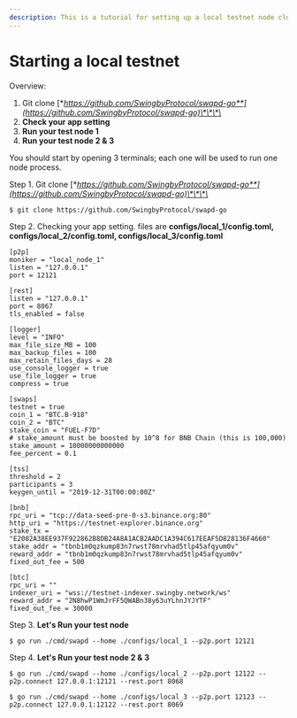 ```yaml
---
description: This is a tutorial for setting up a local testnet node cluster (3 nodes)
---
```


# Starting a local testnet

Overview:

1. Git clone [**https://github.com/SwingbyProtocol/swapd-go**](https://github.com/SwingbyProtocol/swapd-go)\*\*\*\*
2. **Check your app setting**
3. **Run your test node 1**
4. **Run your test node 2 & 3**

You should start by opening 3 terminals; each one will be used to run one node process. 

Step 1. Git clone [**https://github.com/SwingbyProtocol/swapd-go**](https://github.com/SwingbyProtocol/swapd-go)\*\*\*\*

```text
$ git clone https://github.com/SwingbyProtocol/swapd-go
```

Step 2. Checking your app setting. files are **configs/local\_1/config.toml, configs/local\_2/config.toml, configs/local\_3/config.toml**

```text
[p2p]
moniker = "local_node_1"
listen = "127.0.0.1"
port = 12121

[rest]
listen = "127.0.0.1"
port = 8067
tls_enabled = false

[logger]
level = "INFO"
max_file_size_MB = 100
max_backup_files = 100
max_retain_files_days = 28
use_console_logger = true
use_file_logger = true
compress = true

[swaps]
testnet = true
coin_1 = "BTC.B-918"
coin_2 = "BTC"
stake_coin = "FUEL-F7D"
# stake_amount must be boosted by 10^8 for BNB Chain (this is 100,000)
stake_amount = 10000000000000
fee_percent = 0.1

[tss]
threshold = 2
participants = 3
keygen_until = "2019-12-31T00:00:00Z"

[bnb]
rpc_uri = "tcp://data-seed-pre-0-s3.binance.org:80"
http_uri = "https://testnet-explorer.binance.org"
stake_tx = "E2082A38EE937F922862B8DB24A8A1ACB2AADC1A394C617EEAF5D828136F4660"
stake_addr = "tbnb1m0qzkump83n7rwst78mrvhad5tlp45afqyum0v"
reward_addr = "tbnb1m0qzkump83n7rwst78mrvhad5tlp45afqyum0v"
fixed_out_fee = 500

[btc]
rpc_uri = ""
indexer_uri = "wss://testnet-indexer.swingby.network/ws"
reward_addr = "2N8hwP1WmJrFF5QWABn38y63uYLhnJYJYTF"
fixed_out_fee = 30000
```

Step 3. **Let's Run your test node**

```text
$ go run ./cmd/swapd --home ./configs/local_1 --p2p.port 12121
```

Step 4. **Let's Run your test node 2 & 3**

```text
$ go run ./cmd/swapd --home ./configs/local_2 --p2p.port 12122 --p2p.connect 127.0.0.1:12121 --rest.port 8068
```

```text
$ go run ./cmd/swapd --home ./configs/local_3 --p2p.port 12123 --p2p.connect 127.0.0.1:12122 --rest.port 8069
```



